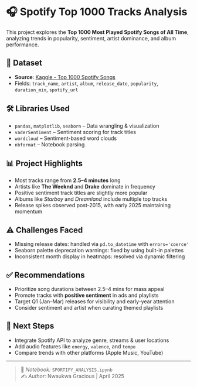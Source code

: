 # 🎧 Spotify Top 1000 Tracks Analysis

This project explores the **Top 1000 Most Played Spotify Songs of All Time**, analyzing trends in popularity, sentiment, artist dominance, and album performance.

## 📂 Dataset
- **Source**: [Kaggle - Top 1000 Spotify Songs](https://www.kaggle.com/datasets/kunalgp/top-1000-most-played-spotify-songs-of-all-time?resource=download)
- Fields: `track_name`, `artist`, `album`, `release_date`, `popularity`, `duration_min`, `spotify_url`

## 🛠️ Libraries Used
- `pandas`, `matplotlib`, `seaborn` – Data wrangling & visualization  
- `vaderSentiment` – Sentiment scoring for track titles  
- `wordcloud` – Sentiment-based word clouds  
- `nbformat` – Notebook parsing

## 📊 Project Highlights
- Most tracks range from **2.5–4 minutes** long  
- Artists like **The Weeknd** and **Drake** dominate in frequency  
- Positive sentiment track titles are slightly more popular  
- Albums like *Starboy* and *Dreamland* include multiple top tracks  
- Release spikes observed post-2015, with early 2025 maintaining momentum

## ⚠️ Challenges Faced
- Missing release dates: handled via `pd.to_datetime` with `errors='coerce'`  
- Seaborn palette deprecation warnings: fixed by using built-in palettes  
- Inconsistent month display in heatmaps: resolved via dynamic filtering

## ✅ Recommendations
- Prioritize song durations between 2.5–4 mins for mass appeal  
- Promote tracks with **positive sentiment** in ads and playlists  
- Target Q1 (Jan–Mar) releases for visibility and early-year attention  
- Consider sentiment and artist when curating themed playlists

## 🚀 Next Steps
- Integrate Spotify API to analyze genre, streams & user locations  
- Add audio features like `energy`, `valence`, and `tempo`  
- Compare trends with other platforms (Apple Music, YouTube)

---

> 🔎 *Notebook:* `SPORTIFY_ANALYSIS.ipynb`  
> ✍️ *Author:* Nwaukwa Gracious | April 2025  
